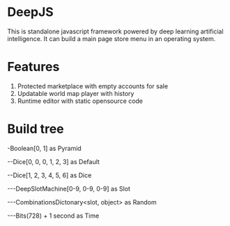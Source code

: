 # DeepJS
This is standalone javascript framework powered by deep learning artificial intelligence. 
It can build a main page store menu in an operating system.

# Features
1. Protected marketplace with empty accounts for sale
2. Updatable world map player with history
3. Runtime editor with static opensource code

# Build tree 
-Boolean[0, 1] as Pyramid 

--Dice[0, 0, 0, 1, 2, 3] as Default

--Dice[1, 2, 3, 4, 5, 6] as Dice

---DeepSlotMachine[0-9, 0-9, 0-9] as Slot

---CombinationsDictonary<slot, object> as Random

---Bits(728) + 1 second as Time
